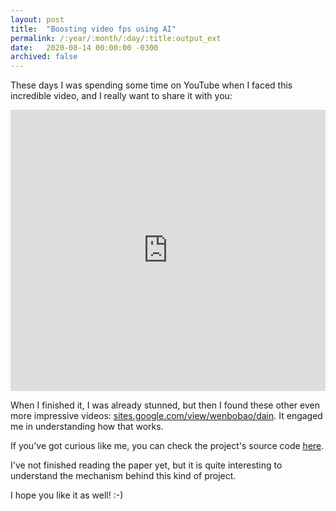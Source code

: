 ```yaml
---
layout: post
title:  "Boosting video fps using AI"
permalink: /:year/:month/:day/:title:output_ext
date:   2020-08-14 00:00:00 -0300
archived: false
---
```


These days I was spending some time on YouTube when I faced this incredible video, and I really want to share it with you:

<iframe width="100%" height="450" src="https://www.youtube.com/embed/sFN9dzw0qH8" frameborder="0" allow="accelerometer; autoplay; clipboard-write; encrypted-media; gyroscope; picture-in-picture" allowfullscreen>
</iframe>

When I finished it, I was already stunned, but then I found these other even more impressive videos: [sites.google.com/view/wenbobao/dain](https://sites.google.com/view/wenbobao/dain). It engaged me in understanding how that works.

If you've got curious like me, you can check the project's source code [here](https://github.com/baowenbo/DAIN).

I've not finished reading the paper yet, but it is quite interesting to understand the mechanism behind this kind of project.

I hope you like it as well! :-)
